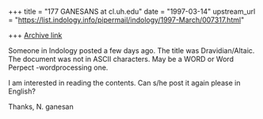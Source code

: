 +++
title = "177 GANESANS at cl.uh.edu"
date = "1997-03-14"
upstream_url = "https://list.indology.info/pipermail/indology/1997-March/007317.html"

+++
[Archive link](https://list.indology.info/pipermail/indology/1997-March/007317.html)



Someone in Indology posted a few days ago. The title was 
Dravidian/Altaic. The document was not in ASCII characters.
May be a WORD or Word Perpect -wordprocessing one.

I am interested in reading the contents. Can s/he post it
again please in English?

Thanks,
N. ganesan





